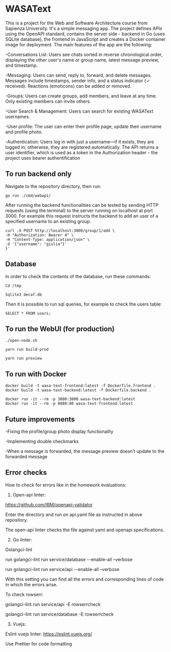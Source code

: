 # WASAText
This is a project for the Web and Software Architecture course from Sapienza University. It's a simple messaging app. The project defines APIs using the OpenAPI standard, contains the server side - backend in Go (uses SQLite database), the frontend in JavaScript and creates a Docker container image for deployment.
The main features of the app are the following:

-Conversations List: Users see chats sorted in reverse chronological order, displaying the other user's name or group name, latest message preview, and timestamp.

-Messaging: Users can send, reply to, forward, and delete messages. Messages include timestamps, sender info, and a status indicator (✓ received). Reactions (emoticons) can be added or removed.

-Groups: Users can create groups, add members, and leave at any time. Only existing members can invite others.

-User Search & Management: Users can search for existing WASAText usernames.

-User profile: The user can enter their profile page, update their username and profile photo.

-Authentication: Users log in with just a username—if it exists, they are logged in; otherwise, they are registered automatically. The API returns a user identifier, which is used as a token in the Authorization header - the project uses bearer authentification

## To run backend only

Navigate to the repository directory, then run:
```shell
go run ./cmd/webapi/
```
After running the backend functionalities can be tested by sending HTTP requests (using the terminal) to the server running on localhost at port 3000. For example this request instructs the backend to add an user of a specified username to an existing group.

```shell
curl -X POST http://localhost:3000/group/1/add \
-H "Authorization: Bearer 4" \
-H "Content-Type: application/json" \
-d '{"username": "giulia"}'
}'
```
## Database
In order to check the contents of the database, run these commands:
```shell
Cd /tmp
```
```shell
Sqlite3 decaf.db 
```
Then it is possible to run sql queries, for example to check the users table:
```shell
SELECT * FROM users;
```

## To run the WebUI (for production)

```shell
./open-node.sh

yarn run build-prod

yarn run preview
```

## To run with Docker

```shell
docker build -t wasa-text-frontend:latest -f Dockerfile.frontend .
docker build -t wasa-text-backend:latest -f Dockerfile.backend .
```
```shell
docker run -it --rm -p 3000:3000 wasa-text-backend:latest 
docker run -it --rm -p 8080:80 wasa-text-frontend:latest
```

## Future improvements

-Fixing the profile/group photo display functionality

-Implementing double checkmarks

-When a message is forwarded, the message preview doesn’t update to the forwarded message

## Error checks

How to check for errors like in the homework evaluations:

1.	Open-api linter:
   
https://github.com/IBM/openapi-validator

Enter the directory and run on api.yaml file as instructed in above repository.

The open-api linter checks the file against yaml and openapi specifications.

2.	Go linter:
   
Golangci-lint

run golangci-lint run service/database --enable-all –verbose

run golangci-lint run service/api --enable-all –verbose

With this setting you can find all the errors and corresponding lines of code in which the errors arise.

To check rowserr:

golangci-lint run service/api -E rowserrcheck

golangci-lint run service/database -E rowserrcheck

3.	Vuejs:

Eslint vuejs linter: https://eslint.vuejs.org/

Use Prettier for code formatting
